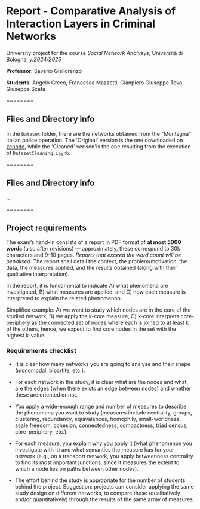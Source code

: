 # Report - Comparative Analysis of Interaction Layers in Criminal Networks

University project for the course *Social Network Analysys*, Università di Bologna, *y.2024/2025*

**Professor**: Saverio Giallorenzo

**Students**: Angelo Greco, Francesca Mazzetti, Gianpiero Giuseppe Tovo, Giuseppe Scafa

========
## Files and Directory info

In the `Dataset` folder, there are the networks obtained from the "Montagna" italian police operation. The 'Original' version is the one downloaded on [zenodo](https://zenodo.org/records/3938818), while the 'Cleaned' verison'is the one resulting from the execution of `DatasetCleaning.ipynb`.

========
## Files and Directory info
...

========
## Project requirements

The exam’s hand-in consists of a report in PDF format of **at most 5000 words** (also after revisions) — approximately, these correspond to 30k characters and 9–10 pages. *Reports that exceed the word count will be penalised*. The report shall detail the context, the problem/motivation, the data, the measures applied, and the results obtained (along with their qualitative interpretation). 

In the report, it is fundamental to indicate A) what phenomena are investigated, B) what measures are applied, and C) how each measure is interpreted to explain the related phenomenon.

Simplified example: A) we want to study which nodes are in the core of the studied network, B) we apply the k-core measure, C) k-core interprets core-periphery as the connected set of nodes where each is joined to at least k of the others, hence, we expect to find core nodes in the set with the highest k-value.

### Requirements checklist

* It is clear how many networks you are going to analyse and their shape (monomodal, bipartite, etc.).

* For each network in the study, it is clear what are the nodes and what are the edges (when there exists an edge between nodes) and whether these are oriented or not.

* You apply a wide-enough range and number of measures to describe the phenomena you want to study (measures include centrality, groups, clustering, redundancy, equivalences, homophily, small-worldness, scale freedom, cohesion, connectedness, compactness, triad census, core-periphery, etc.).

* For each measure, you explain why you apply it (what phenomenon you investigate with it) and what semantics the measure has for your network (e.g., on a transport network, you apply betweenness centrality to find its most important junctions, since it measures the extent to which a node lies on paths between other nodes).

* The effort behind the study is appropriate for the number of students behind the project. Suggestion: projects can consider applying the same study design on different networks, to compare these (qualitatively and/or quantitatively) through the results of the same array of measures.
